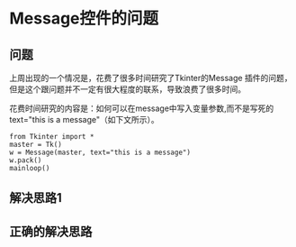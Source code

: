 # Message控件的问题


## 问题

上周出现的一个情况是，花费了很多时间研究了Tkinter的Message 插件的问题，但是这个跟问题并不一定有很大程度的联系，导致浪费了很多时间。

花费时间研究的内容是：如何可以在message中写入变量参数,而不是写死的text="this is a message"（如下文所示）。

    from Tkinter import *
    master = Tk()
    w = Message(master, text="this is a message")
    w.pack()
    mainloop()
    

## 解决思路1





## 正确的解决思路



